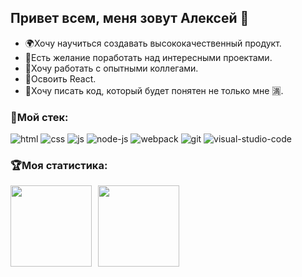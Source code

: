 ## Привет всем, меня зовут Алексей :wave:
- :earth_africa:Хочу научиться создавать высококачественный продукт.
- :star2:Есть желание поработать над интересными проектами.
- :older_man:Хочу работать с опытными коллегами.
- :muscle:Освоить React.
- :pencil:Хочу писать код, который будет понятен не только мне :u6e80:.

### :briefcase:Мой стек:
![html](https://user-images.githubusercontent.com/81375304/136476232-2ed328b8-746b-4cea-97df-cf7b8f47183b.png)
![css](https://user-images.githubusercontent.com/81375304/136476167-dce39659-4310-4541-9b73-71fd5bcaa05e.png)
![js](https://user-images.githubusercontent.com/81375304/136476543-c0b68b1c-c4d2-4fec-b974-aae018a0637f.png)
![node-js](https://user-images.githubusercontent.com/81375304/136477587-2b1d42f7-2d54-4bea-a637-085bcb7e9b8d.png)
![webpack](https://user-images.githubusercontent.com/81375304/136477364-8740a0e2-fe3d-4569-ae6d-3f906301bfcb.png)
![git](https://user-images.githubusercontent.com/81375304/136477670-e76f845e-dea9-4892-b2de-efa9158c2642.png)
![visual-studio-code](https://user-images.githubusercontent.com/81375304/136478046-cd477656-c758-4624-967a-31c82c63144d.png)
### 🏆Моя статистика:
<div>
  <a href="https://github-readme-stats.vercel.app/api?username=Waitman1&hide=contribs&show_icons=true&theme=react">
    <img  align="left" height="130" style="margin-right: 10px" src="https://github-readme-stats.vercel.app/api?username=Waitman1&hide=contribs&show_icons=true&theme=github_dark" />
  </a>
  <a href="https://github-readme-stats.vercel.app/api/top-langs/?username=Waitman1&layout=compact&theme=react">
    <img align="left" height="130" src="https://github-readme-stats.vercel.app/api/top-langs/?username=Waitman1&layout=compact&theme=github_dark" />
  </a>
</div>

